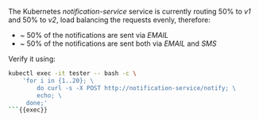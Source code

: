 The Kubernetes *notification-service* service is currently routing 50% to *v1*
and 50% to *v2*, load balancing the requests evenly, therefore:
- ~ 50% of the notifications are sent via *EMAIL*
- ~ 50% of the notifications are sent both via *EMAIL* and *SMS*

Verify it using:

```bash
kubectl exec -it tester -- bash -c \
    'for i in {1..20}; \
        do curl -s -X POST http://notification-service/notify; \
        echo; \
     done;'
```{{exec}}
